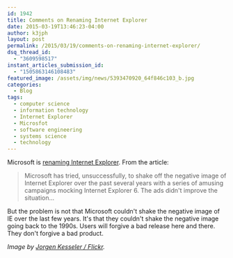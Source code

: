 ```yaml
---
id: 1942
title: Comments on Renaming Internet Explorer
date: 2015-03-19T13:46:23-04:00
author: k3jph
layout: post
permalink: /2015/03/19/comments-on-renaming-internet-explorer/
dsq_thread_id:
  - "3609598517"
instant_articles_submission_id:
  - "1505863146108483"
featured_image: /assets/img/news/5393470920_64f846c103_b.jpg
categories:
  - Blog
tags:
  - computer science
  - information technology
  - Internet Explorer
  - Microsfot
  - software engineering
  - systems science
  - technology
---
```

Microsoft is [renaming Internet Explorer](http://www.theverge.com/2015/3/17/8230631/microsoft-is-killing-off-the-internet-explorer-brand).  From the article:

> Microsoft has tried, unsuccessfully, to shake off the negative image of Internet Explorer over the past several years with a series of amusing campaigns mocking Internet Explorer 6. The ads didn't improve the situation...

But the problem is not that Microsoft couldn't shake the negative image of IE over the last few years. It's that they couldn't shake the negative image going back to the 1990s. Users will forgive a bad release here and there. They don't forgive a bad product.

_Image by [Jorgen Kesseler / Flickr](https://www.flickr.com/photos/verpletterend/with/5393470920/)._
